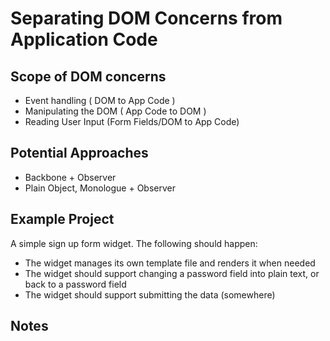 # Separating DOM Concerns from Application Code

## Scope of DOM concerns

* Event handling ( DOM to App Code )
* Manipulating the DOM ( App Code to DOM )
* Reading User Input (Form Fields/DOM to App Code)

## Potential Approaches

* Backbone + Observer
* Plain Object, Monologue + Observer

## Example Project

A simple sign up form widget. The following should happen:

* The widget manages its own template file and renders it when needed
* The widget should support changing a password field into plain text, or back to a password field
* The widget should support submitting the data (somewhere)

## Notes

